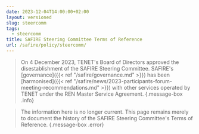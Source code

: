 ```yaml
---
date: 2023-12-04T14:00:00+02:00
layout: versioned
slug: steercomm
tags:
  - steercomm
title: SAFIRE Steering Committee Terms of Reference
url: /safire/policy/steercomm/
---
```


> On 4 December 2023, TENET's Board of Directors approved the disestablishment of the SAFIRE Steering Committee. SAFIRE's [governance]({{< ref "/safire/governance.md" >}}) has been [harmonised]({{< ref "/safire/news/2023-participants-forum-meeting-recommendations.md" >}}) with other services operated by TENET under the REN Master Service Agreement.
{.message-box .info}

> The information here is no longer current. This page remains merely to document the history of the SAFIRE Steering Committee's Terms of Reference.
{.message-box .error}
